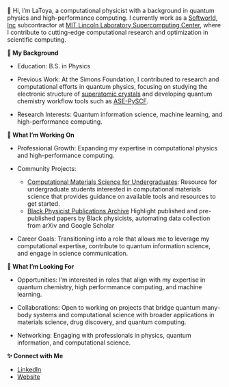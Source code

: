 👋 Hi, I’m LaToya, a computational physicist with a background in quantum physics and high-performance computing. I currently work as a [Softworld, Inc](https://softworldinc.com/) subcontractor at [MIT Lincoln Laboratory Supercomputing Center](https://www.ll.mit.edu/r-d/cyber-security-and-information-sciences/lincoln-laboratory-supercomputing-center), where I contribute to cutting-edge computational research and optimization in scientific computing.

**🔬 My Background**
* Education: B.S. in Physics
  
* Previous Work: At the Simons Foundation, I contributed to research and computational efforts in quantum physics, focusing on studying the electronic structure of [superatomic crystals](https://github.com/chelleorc/super_atomic_crystals) and developing quantum chemistry workflow tools such as [ASE-PySCF](https://github.com/chelleorc/pyscf_ase_github).
  
* Research Interests: Quantum information science, machine learning, and high-performance computing.


**🚀 What I’m Working On**

* Professional Growth: Expanding my expertise in computational physics and high-performance computing.

* Community Projects:
  - [Computational Materials Science for Undergraduates](https://github.com/chelleorc/comp_mat_for_undergrads): Resource for undergraduate students interested in computational materials science that provides guidance on available tools and resources to get started.
  - [Black Physicist Publications Archive](https://github.com/chelleorc/black_physicists_proj) Highlight published and pre-published papers by Black physicists, automating data collection from arXiv and Google Scholar

* Career Goals: Transitioning into a role that allows me to leverage my computational expertise, contribute to quantum information science, and engage in science communication.


**🌱 What I’m Looking For**

* Opportunities: I’m interested in roles that align with my expertise in quantum chemistry, high performmance computing, and machine learning.

* Collaborations: Open to working on projects that bridge quantum many-body systems and computational science with broader applications in materials science, drug discovery, and quantum computing.

* Networking: Engaging with professionals in physics, quantum information, and computational science.

**✨ Connect with Me**
* [LinkedIn](https://www.linkedin.com/in/latoyaanderson1/)
* [Website](https://www.latoyascisoftwaredev.com/)

<!---
chelleorc/chelleorc is a ✨ special ✨ repository because its `README.md` (this file) appears on your GitHub profile.
You can click the Preview link to take a look at your changes.
--->
